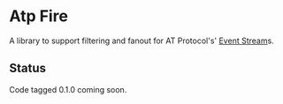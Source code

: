 # Atp Fire

A library to support filtering and fanout for AT Protocol's'
[Event Stream](https://atproto.com/specs/event-stream)s.

## Status

Code tagged 0.1.0 coming soon.
